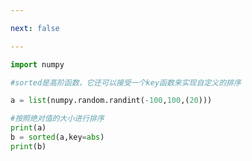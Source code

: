 ```yaml
---

next: false

---
```




<BlogInfo id="993" title="6.按照自定义的方式排序" author="白日梦想猿" pv=0 read_times=0 pre_cost_time="0分7秒" category="高阶函数" tag_list="['高阶函数']" create_time="2020.05.25 14:23:21" update_time="2020.08.16 21:06:53" />

```python
import numpy

#sorted是高阶函数，它还可以接受一个key函数来实现自定义的排序

a = list(numpy.random.randint(-100,100,(20)))

#按照绝对值的大小进行排序
print(a)
b = sorted(a,key=abs)
print(b)


```



<ActionBox />
